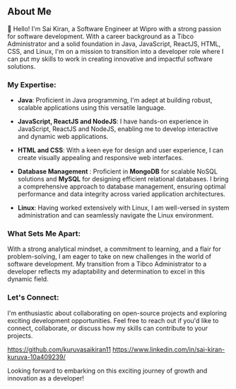## About Me

👋 Hello! I'm Sai Kiran, a Software Engineer at Wipro with a strong passion for software development. With a career background as a Tibco Administrator and a solid foundation in Java, JavaScript, ReactJS, HTML, CSS, and Linux, I'm on a mission to transition into a developer role where I can put my skills to work in creating innovative and impactful software solutions.

### My Expertise:

- **Java**: Proficient in Java programming, I'm adept at building robust, scalable applications using this versatile language.

- **JavaScript, ReactJS and NodeJS**: I have hands-on experience in JavaScript, ReactJS and NodeJS, enabling me to develop interactive and dynamic web applications.

- **HTML and CSS**: With a keen eye for design and user experience, I can create visually appealing and responsive web interfaces.

- **Database Management** : Proficient in **MongoDB** for scalable NoSQL solutions and **MySQL** for designing efficient relational databases. I bring a comprehensive approach to database management, ensuring optimal performance and data integrity across varied application architectures.

- **Linux**: Having worked extensively with Linux, I am well-versed in system administration and can seamlessly navigate the Linux environment.

### What Sets Me Apart:

With a strong analytical mindset, a commitment to learning, and a flair for problem-solving, I am eager to take on new challenges in the world of software development. My transition from a Tibco Administrator to a developer reflects my adaptability and determination to excel in this dynamic field.

### Let's Connect:

I'm enthusiastic about collaborating on open-source projects and exploring exciting development opportunities. Feel free to reach out if you'd like to connect, collaborate, or discuss how my skills can contribute to your projects.

https://github.com/kuruvasaikiran11
https://www.linkedin.com/in/sai-kiran-kuruva-10a409239/

Looking forward to embarking on this exciting journey of growth and innovation as a developer!
